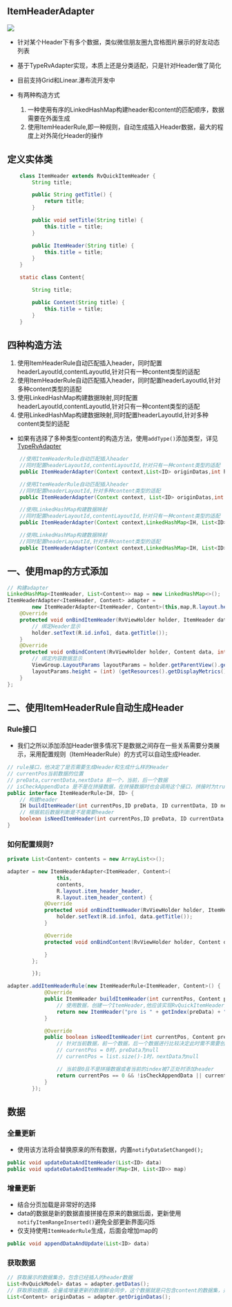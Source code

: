 ## ItemHeaderAdapter

![](http://7xtjec.com1.z0.glb.clouddn.com/item_header_small.png)

- 针对某个Header下有多个数据，类似微信朋友圈九宫格图片展示的好友动态列表

- 基于TypeRvAdapter实现，本质上还是分类适配，只是针对Header做了简化

- 目前支持Grid和Linear.瀑布流开发中

- 有两种构造方式
    1. 一种使用有序的LinkedHashMap构建header和content的匹配顺序，数据需要在外面生成
    2. 使用ItemHeaderRule,即一种规则，自动生成插入Header数据，最大的程度上对外简化Header的操作


## 定义实体类
```java
    class ItemHeader extends RvQuickItemHeader {
        String title;

        public String getTitle() {
            return title;
        }

        public void setTitle(String title) {
            this.title = title;
        }

        public ItemHeader(String title) {
            this.title = title;
        }
    }

    static class Content{

        String title;

        public Content(String title) {
            this.title = title;
        }
    }
```

## 四种构造方法

1. 使用ItemHeaderRule自动匹配插入header，同时配置headerLayoutId,contentLayoutId,针对只有一种content类型的适配
2. 使用ItemHeaderRule自动匹配插入header，同时配置headerLayoutId,针对多种content类型的适配
3. 使用LinkedHashMap构建数据映射,同时配置headerLayoutId,contentLayoutId,针对只有一种content类型的适配
4. 使用LinkedHashMap构建数据映射,同时配置headerLayoutId,针对多种content类型的适配

- 如果有选择了多种类型content的构造方法，使用`addType()`添加类型，详见[TypeRvAdapter](https://github.com/chendongMarch/QuickRv#多类型)

```java
    //使用ItemHeaderRule自动匹配插入header
    //同时配置headerLayoutId,contentLayoutId,针对只有一种content类型的适配
    public ItemHeaderAdapter(Context context,List<ID> originDatas,int headerLayoutId, int contentLayoutId)

    //使用ItemHeaderRule自动匹配插入header
    //同时配置headerLayoutId,针对多种content类型的适配
    public ItemHeaderAdapter(Context context, List<ID> originDatas,int headerLayoutId)

    //使用LinkedHashMap构建数据映射
    //同时配置headerLayoutId,contentLayoutId,针对只有一种content类型的适配
    public ItemHeaderAdapter(Context context,LinkedHashMap<IH, List<ID>> originDatas,int headerLayoutId, int contentLayoutId)

    //使用LinkedHashMap构建数据映射
    //同时配置headerLayoutId,针对多种content类型的适配
    public ItemHeaderAdapter(Context context,LinkedHashMap<IH, List<ID>> originDatas,int headerLayoutId)
```

## 一、使用map的方式添加

```java
// 构建adapter
LinkedHashMap<ItemHeader, List<Content>> map = new LinkedHashMap<>();
ItemHeaderAdapter<ItemHeader, Content> adapter =
        new ItemHeaderAdapter<ItemHeader, Content>(this,map,R.layout.header,R.layout.content) {
    @Override
    protected void onBindItemHeader(RvViewHolder holder, ItemHeader data, int pos, int type) {
        // 绑定Header显示
        holder.setText(R.id.info1, data.getTitle());
    }
    @Override
    protected void onBindContent(RvViewHolder holder, Content data, int pos, int type) {
        // 绑定内容数据显示
        ViewGroup.LayoutParams layoutParams = holder.getParentView().getLayoutParams();
        layoutParams.height = (int) (getResources().getDisplayMetrics().widthPixels / 3.0f);
    }
};
```


##  二、使用ItemHeaderRule自动生成Header

### Rule接口

- 我们之所以添加添加Header很多情况下是数据之间存在一些关系需要分类展示，采用配置规则（ItemHeaderRule）的方式可以自动生成Header.

```java
// rule接口，他决定了是否需要生成Header和生成什么样的Header
// currentPos当前数据的位置
// preData,currentData,nextData 前一个，当前，后一个数据
// isCheckAppendData 是不是在拼接数据，在拼接数据时也会调用这个接口，拼接时为true
public interface ItemHeaderRule<IH, ID> {
    // 构建header
    IH buildItemHeader(int currentPos,ID preData, ID currentData, ID nextData);
    // 根据前后数据判断是不是需要header
    boolean isNeedItemHeader(int currentPos,ID preData, ID currentData, ID nextData,boolean isCheckAppendData);
}

```


### 如何配置规则?

```java
private List<Content> contents = new ArrayList<>();

adapter = new ItemHeaderAdapter<ItemHeader, Content>(
                this,
                contents,
                R.layout.item_header_header,
                R.layout.item_header_content) {
            @Override
            protected void onBindItemHeader(RvViewHolder holder, ItemHeader data, int pos, int type) {
                holder.setText(R.id.info1, data.getTitle());
            }

            @Override
            protected void onBindContent(RvViewHolder holder, Content data, int pos, int type) {

            }
        };

        });

adapter.addItemHeaderRule(new ItemHeaderRule<ItemHeader, Content>() {
            @Override
            public ItemHeader buildItemHeader(int currentPos, Content preData, Content currentData, Content nextData) {
                // 使用数据，创建一个ItemHeader,他应该实现RvQuickItemHeader接口
                return new ItemHeader("pre is " + getIndex(preData) + " current is " + getIndex(currentData) + " next is " + getIndex(nextData));
            }

            @Override
            public boolean isNeedItemHeader(int currentPos, Content preData, Content currentData, Content nextData, boolean isCheckAppendData) {
                // 针对当前数据，前一个数据，后一个数据进行比较决定此时需不需要创建Header
                // currentPos = 0时，preData为null
                // currentPos = list.size()-1时，nextData为null

                // 当前是0且不是拼接数据或者当前的index被7正处时添加header
                return currentPos == 0 && !isCheckAppendData || currentData.index % 7 == 1;
            }
        });
```


## 数据

### 全量更新
- 使用该方法将会替换原来的所有数据，内置`notifyDataSetChanged();`

```java
public void updateDataAndItemHeader(List<ID> data)
public void updateDataAndItemHeader(Map<IH, List<ID>> map)
```

### 增量更新
- 结合分页加载是非常好的选择
- data的数据是新的数据直接拼接在原来的数据后面，更新使用`notifyItemRangeInserted()`避免全部更新界面闪烁
- 仅支持使用`ItemHeaderRule`生成，后面会增加map的

```java
public void appendDataAndUpdate(List<ID> data)
```


### 获取数据
```java
// 获取展示的数据集合，包含已经插入的header数据
List<RvQuickModel> datas = adapter.getDatas();
// 获取原始数据，全量或增量更新的数据都会同步，这个数据就是只包含content的数据集，并非用来展示的数据
List<Content> originDatas = adapter.getOriginDatas();
```




